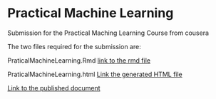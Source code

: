 # Practical Machine Learning

Submission for the Practical Maching Learning Course from cousera 

The two files required for the submission are:

PraticalMachineLearning.Rmd
[link to the rmd file](https://github.com/macaite/practicalmachinelearning/blob/master/PraticalMachineLearning.Rmd)

PraticalMachineLearning.html
[Link the generated HTML file](https://github.com/macaite/practicalmachinelearning/blob/master/PraticalMachineLearning.html)

[Link to the published document](http://rpubs.com/macaite/148405)



